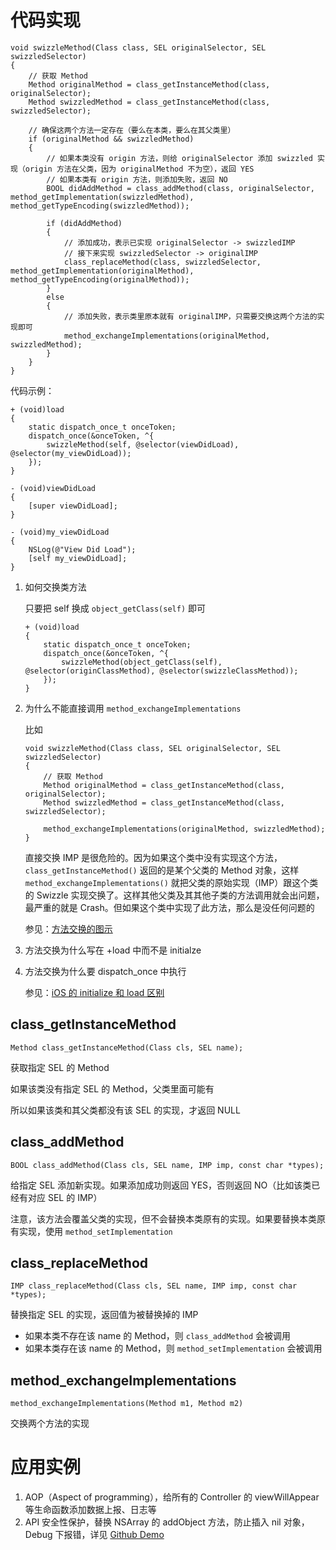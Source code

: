 # 代码实现

```objc
void swizzleMethod(Class class, SEL originalSelector, SEL swizzledSelector)
{
    // 获取 Method
    Method originalMethod = class_getInstanceMethod(class, originalSelector);
    Method swizzledMethod = class_getInstanceMethod(class, swizzledSelector);
    
    // 确保这两个方法一定存在（要么在本类，要么在其父类里）
    if (originalMethod && swizzledMethod)
    {
        // 如果本类没有 origin 方法，则给 originalSelector 添加 swizzled 实现（origin 方法在父类，因为 originalMethod 不为空），返回 YES
        // 如果本类有 origin 方法，则添加失败，返回 NO
        BOOL didAddMethod = class_addMethod(class, originalSelector, method_getImplementation(swizzledMethod), method_getTypeEncoding(swizzledMethod));
        
        if (didAddMethod)
        {
            // 添加成功，表示已实现 originalSelector -> swizzledIMP
            // 接下来实现 swizzledSelector -> originalIMP
            class_replaceMethod(class, swizzledSelector, method_getImplementation(originalMethod), method_getTypeEncoding(originalMethod));
        }
        else
        {
            // 添加失败，表示类里原本就有 originalIMP，只需要交换这两个方法的实现即可
            method_exchangeImplementations(originalMethod, swizzledMethod);
        }
    }
}
```

代码示例：

```objc
+ (void)load
{
    static dispatch_once_t onceToken;
    dispatch_once(&onceToken, ^{
        swizzleMethod(self, @selector(viewDidLoad), @selector(my_viewDidLoad));
    });
}

- (void)viewDidLoad
{
    [super viewDidLoad];
}

- (void)my_viewDidLoad
{
    NSLog(@"View Did Load");
    [self my_viewDidLoad];
}
```

1. 如何交换类方法

    只要把 self 换成 `object_getClass(self)` 即可

    ```objc
    + (void)load
    {
        static dispatch_once_t onceToken;
        dispatch_once(&onceToken, ^{
            swizzleMethod(object_getClass(self), @selector(originClassMethod), @selector(swizzleClassMethod));
        });
    }
    ```


2. 为什么不能直接调用 `method_exchangeImplementations`

    比如

    ```objc
    void swizzleMethod(Class class, SEL originalSelector, SEL swizzledSelector)
    {
        // 获取 Method
        Method originalMethod = class_getInstanceMethod(class, originalSelector);
        Method swizzledMethod = class_getInstanceMethod(class, swizzledSelector);
        
        method_exchangeImplementations(originalMethod, swizzledMethod);
    }
    ```

    直接交换 IMP 是很危险的。因为如果这个类中没有实现这个方法，`class_getInstanceMethod()` 返回的是某个父类的 Method 对象，这样 `method_exchangeImplementations()` 就把父类的原始实现（IMP）跟这个类的 Swizzle 实现交换了。这样其他父类及其其他子类的方法调用就会出问题，最严重的就是 Crash。但如果这个类中实现了此方法，那么是没任何问题的

    参见：[方法交换的图示](https://dandan2009.github.io/2018/04/08/runtime-method-swizzling/)

3. 方法交换为什么写在 +load 中而不是 initialze
4. 方法交换为什么要 dispatch_once 中执行

    参见：[iOS 的 initialize 和 load 区别](https://norcy.github.io/wiki/arch/面试/C++/C++%20%E4%B8%8E%20Objetive-C%20%E7%9A%84%E5%8C%BA%E5%88%AB)

## class_getInstanceMethod
```objc
Method class_getInstanceMethod(Class cls, SEL name);
```

获取指定 SEL 的 Method

如果该类没有指定 SEL 的 Method，父类里面可能有

所以如果该类和其父类都没有该 SEL 的实现，才返回 NULL

## class_addMethod
```objc
BOOL class_addMethod(Class cls, SEL name, IMP imp, const char *types);
```

给指定 SEL 添加新实现。如果添加成功则返回 YES，否则返回 NO（比如该类已经有对应 SEL 的 IMP）

注意，该方法会覆盖父类的实现，但不会替换本类原有的实现。如果要替换本类原有实现，使用 `method_setImplementation`

## class_replaceMethod
```objc
IMP class_replaceMethod(Class cls, SEL name, IMP imp, const char *types);
```

替换指定 SEL 的实现，返回值为被替换掉的 IMP

+ 如果本类不存在该 name 的 Method，则 `class_addMethod` 会被调用
+ 如果本类存在该 name 的 Method，则 `method_setImplementation` 会被调用


## method_exchangeImplementations
```objc
method_exchangeImplementations(Method m1, Method m2)
```

交换两个方法的实现


# 应用实例
1. AOP（Aspect of programming），给所有的 Controller 的 viewWillAppear 等生命函数添加数据上报、日志等
2. API 安全性保护，替换 NSArray 的 addObject 方法，防止插入 nil 对象，Debug 下报错，详见 [Github Demo](https://github.com/Norcy/Runtime_Example/blob/master/NSMutableArray%2BSafe.m)
